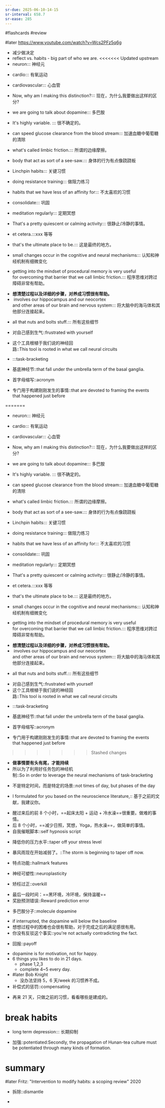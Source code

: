 ```yaml
---
sr-due: 2025-06-10-14-15
sr-interval: 658.7
sr-ease: 285
---
```


#flashcards 
#review

#later https://www.youtube.com/watch?v=Wcs2PFz5q6g
- 减少做决定
- reflect  vs. habits - big part of who we are.
<<<<<<< Updated upstream
- neuron::: 神经元
<!--SR:!2024-03-21,6,264!2024-03-25,10,264-->
- cardio::: 有氧运动
<!--SR:!2024-03-28,13,284!2023-12-25,3,264-->
- cardiovascular::: 心血管
<!--SR:!2023-12-25,3,264!2024-03-24,9,264-->
- Now, why am I making this distinction?::: 现在，为什么我要做出这样的区分?
<!--SR:!2024-05-03,294,250!2024-03-23,8,264-->
- we are going to talk about dopamine::: 多巴胺
<!--SR:!2024-04-24,285,250!2023-12-25,3,264-->
- It's highly variable. ::: 很不确定的。
<!--SR:!2023-12-25,3,264!2024-03-19,8,264-->
- can speed glucose clearance from the blood stream::: 加速血糖中葡萄糖的清除
<!--SR:!2024-03-24,9,264!2024-03-22,7,264-->
- what's called limbic friction.::: 所谓的边缘摩擦。
<!--SR:!2024-05-04,295,250!2023-12-25,3,264-->
- body that act as sort of a see-saw.::: 身体的行为有点像跷跷板
<!--SR:!2024-03-23,8,264!2024-03-22,7,264-->
- Linchpin habits::: 关键习惯
<!--SR:!2024-04-26,287,245!2023-12-25,3,264-->
- doing resistance training::: 做阻力练习
<!--SR:!2024-03-24,9,264!2024-03-23,8,264-->
- habits that we have less of an affinity for::: 不太喜欢的习惯
<!--SR:!2023-12-25,3,264!2024-03-24,9,264-->
- consolidate::: 巩固
<!--SR:!2024-02-08,2,244!2024-03-23,8,264-->
- meditation regularly::: 定期冥想
<!--SR:!2024-11-13,427,265!2024-03-24,9,264-->
- That's a pretty quiescent or calming activity::: 很静止/冷静的事情。
<!--SR:!2024-03-23,8,264!2024-03-23,8,264-->
- et cetera.:::xxx 等等
<!--SR:!2024-03-24,9,264!2023-12-25,3,264-->
- that's the ultimate place to be.::: 这是最终的地方。
<!--SR:!2024-03-24,9,264!2024-03-24,9,264-->
- small changes occur in the cognitive and neural mechanisms::: 认知和神经机制有细微变化
<!--SR:!2023-12-25,3,264!2023-12-25,3,264-->
- getting into the mindset of procedural memory is very useful for overcoming that barrier that we call limbic friction.::: 程序思维对跨过障碍非常有帮助。
<!--SR:!2025-05-01,499,250!2024-03-24,9,264-->
- **想清楚过程以及详细的步骤，对养成习惯很有帮助。**
-  involves our hippocampus and our neocortex and other areas of our brain and nervous system::: 将大脑中的海马体和其他部分连接起来。
<!--SR:!2024-03-22,7,264!2024-03-25,10,264-->
- all that nuts and bolts stuff.::: 所有这些细节
<!--SR:!2024-03-23,8,264!2024-03-25,10,264-->
- 对自己感到生气::frustrated with yourself
<!--SR:!2024-03-17,7,264-->
- 这个工具根植于我们说的神经回路::This tool is rooted in what we call neural circuits
<!--SR:!2024-03-23,8,264-->
- :::task-bracketing
<!--SR:!2024-06-02,324,272!2023-12-25,3,264-->
- 基底神经节::that fall under the umbrella term of the basal ganglia.
<!--SR:!2024-03-23,8,264-->
- 首字母缩写::acronym
<!--SR:!2024-03-25,10,264-->
- 专门用于构建刚刚发生的事情::that are devoted to framing the events that happened just before
<!--SR:!2024-03-23,8,264-->
=======
- neuron::: 神经元
<!--SR:!2024-03-25,10,264!2024-03-23,8,264-->
- cardio::: 有氧运动
<!--SR:!2023-12-25,3,264!2024-03-25,10,264-->
- cardiovascular::: 心血管
<!--SR:!2025-05-29,440,210!2024-03-25,10,264-->
- Now, why am I making this distinction?::: 现在，为什么我要做出这样的区分?
<!--SR:!2024-04-22,283,250!2024-03-25,10,264-->
- we are going to talk about dopamine::: 多巴胺
<!--SR:!2023-12-25,3,264!2023-12-25,3,264-->
- It's highly variable. ::: 很不确定的。
<!--SR:!2023-12-25,3,264!2024-03-24,9,264-->
- can speed glucose clearance from the blood stream::: 加速血糖中葡萄糖的清除
<!--SR:!2024-03-24,9,264!2023-12-25,3,264-->
- what's called limbic friction.::: 所谓的边缘摩擦。
<!--SR:!2025-04-30,415,205!2023-12-25,3,264-->
- body that act as sort of a see-saw.::: 身体的行为有点像跷跷板
<!--SR:!2024-03-23,8,264!2024-03-23,8,264-->
- Linchpin habits::: 关键习惯
<!--SR:!2023-12-25,3,264!2024-03-25,10,264-->
- doing resistance training::: 做阻力练习
<!--SR:!2024-03-24,9,264!2023-12-25,3,264-->
- habits that we have less of an affinity for::: 不太喜欢的习惯
<!--SR:!2024-04-04,265,250!2024-03-24,9,264-->
- consolidate::: 巩固
<!--SR:!2023-12-25,3,264!2024-03-23,8,264-->
- meditation regularly::: 定期冥想
<!--SR:!2023-12-25,3,264!2023-12-25,3,264-->
- That's a pretty quiescent or calming activity::: 很静止/冷静的事情。
<!--SR:!2024-03-25,10,264!2024-03-24,9,264-->
- et cetera.:::xxx 等等
<!--SR:!2024-04-06,267,245!2024-03-25,10,264-->
- that's the ultimate place to be.::: 这是最终的地方。
<!--SR:!2024-03-24,9,264!2024-03-24,9,264-->
- small changes occur in the cognitive and neural mechanisms::: 认知和神经机制有细微变化
<!--SR:!2025-05-08,419,205!2024-03-23,8,264-->
- getting into the mindset of procedural memory is very useful for overcoming that barrier that we call limbic friction.::: 程序思维对跨过障碍非常有帮助。
<!--SR:!2023-12-25,3,264!2024-03-25,10,264-->
- **想清楚过程以及详细的步骤，对养成习惯很有帮助。**
-  involves our hippocampus and our neocortex and other areas of our brain and nervous system::: 将大脑中的海马体和其他部分连接起来。
<!--SR:!2024-03-25,10,264!2024-03-25,10,264-->
- all that nuts and bolts stuff.::: 所有这些细节
<!--SR:!2023-12-25,3,264!2024-03-24,9,264-->
- 对自己感到生气::frustrated with yourself <!--SR:!2024-01-19-15-49,189,192-->
- 这个工具根植于我们说的神经回路::This tool is rooted in what we call neural circuits
<!--SR:!2023-12-25,3,264-->
- :::task-bracketing
<!--SR:!2024-03-20,9,264!2023-12-25,3,264-->
- 基底神经节::that fall under the umbrella term of the basal ganglia.
<!--SR:!2024-03-23,8,264-->
- 首字母缩写::acronym
<!--SR:!2023-12-25,3,264-->
- 专门用于构建刚刚发生的事情::that are devoted to framing the events that happened just before
<!--SR:!2024-03-25,10,264-->
>>>>>>> Stashed changes
- **做事情要有头有尾，才能持续**
- 所以为了利用好任务包的神经机制::So in order to leverage the neural mechanisms of task-bracketing
<!--SR:!2023-12-25,3,264-->
- 不是特定时间，而是特定的场景::not times of day, but phases of the day
<!--SR:!2024-03-19,8,264-->
- I formulated for you based on the neuroscience literature,:: 基于之前的文献，我建议你。
<!--SR:!2023-12-25,3,264-->
- 醒过来后的前 8 个小时，==起床太阳 + 运动 + 冷水澡==很重要。做难的事情。
- 后 8 个小时，==减少日照，冥想，Yoga，热水澡==，做简单的事情。
- 自我催眠脚本::self hypnosis script
<!--SR:!2023-12-25,3,264-->
- 降低你的压力水平::taper off your stress level
<!--SR:!2023-12-25,3,264-->
- 暴风雨现在开始减弱了。::The storm is beginning to taper off now.
<!--SR:!2023-12-25,3,264-->
- 特点功能::hallmark features
<!--SR:!2023-12-25,3,264-->
- 神经可塑性::neuroplasticity
<!--SR:!2023-12-25,3,264-->
- 矫枉过正::overkill
<!--SR:!2023-12-25,3,264-->
- 最后一段时间：==黑环境，冷环境，保持温暖==
- 奖励预测错误::Reward prediction error
<!--SR:!2023-12-25,3,264-->
- 多巴胺分子::molecule dopamine
<!--SR:!2023-12-25,3,264-->
- if interrupted, the dopamine will below the baseline
- 想想过程中的困难也会很有帮助，对于完成之后的满足感很有用。
- 你没有反驳这个事实::you're not actually contradicting the fact.
<!--SR:!2024-03-24,9,264-->
- 回报::payoff
<!--SR:!2023-12-25,3,264-->
- dopamine is for motivation, not for happy.
- 6 things you likes to do in 21 days.
	- phase 1,2,3
	- complete 4~5 every day.
- #later Bob Knight
	- 没办法坚持 5，6 天/week 的习惯养不成。
- 补偿式的惩罚::compensating
<!--SR:!2024-03-25,10,264-->
- 再来 21 天，只做之前的习惯，看看哪些是建成的。
# break habits
- long term depression::: 长期抑制
<!--SR:!2023-12-25,3,264!2024-03-23,8,264-->
- 加强::potentiated:Secondly, the propagation of Hunan-tea culture must be potentiated through many kinds of formation.
<!--SR:!2023-12-25,3,264-->

# summary
#later Fritz: "Intervention to modify habits: a scoping review"      2020


- 拆除::dismantle
<!--SR:!2024-03-24,9,264-->
- 


